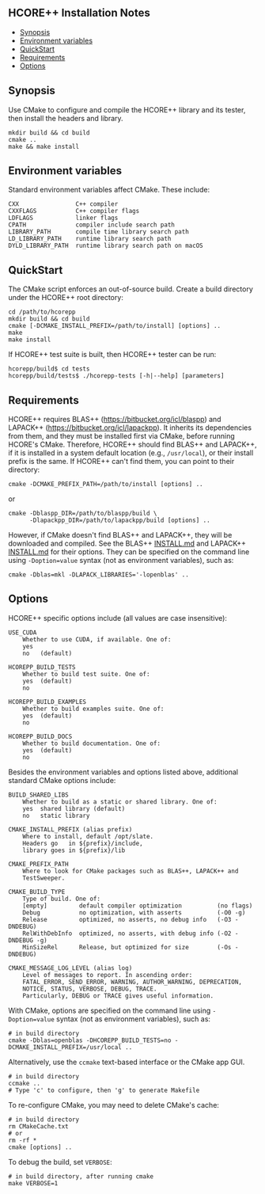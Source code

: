 HCORE++ Installation Notes
--------------------------------------------------------------------------------

- [Synopsis](#synopsis)
- [Environment variables](#environment-variables)
- [QuickStart](#quickstart)
- [Requirements](#requirements)
- [Options](#options)

Synopsis
--------------------------------------------------------------------------------

Use CMake to configure and compile the HCORE++ library and its tester, then
install the headers and library.

    mkdir build && cd build
    cmake ..
    make && make install

Environment variables
--------------------------------------------------------------------------------

Standard environment variables affect CMake. These include:

    CXX                C++ compiler
    CXXFLAGS           C++ compiler flags
    LDFLAGS            linker flags
    CPATH              compiler include search path
    LIBRARY_PATH       compile time library search path
    LD_LIBRARY_PATH    runtime library search path
    DYLD_LIBRARY_PATH  runtime library search path on macOS

QuickStart
--------------------------------------------------------------------------------

The CMake script enforces an out-of-source build. Create a build directory under
the HCORE++ root directory:

    cd /path/to/hcorepp
    mkdir build && cd build
    cmake [-DCMAKE_INSTALL_PREFIX=/path/to/install] [options] ..
    make
    make install

If HCORE++ test suite is built, then HCORE++ tester can be run:

    hcorepp/build$ cd tests
    hcorepp/build/tests$ ./hcorepp-tests [-h|--help] [parameters]

Requirements
--------------------------------------------------------------------------------

HCORE++ requires BLAS++ (https://bitbucket.org/icl/blaspp) and LAPACK++
(https://bitbucket.org/icl/lapackpp).
It inherits its dependencies from them, and they must be installed first via
CMake, before running HCORE's CMake. Therefore, HCORE++ should find BLAS++ and
LAPACK++, if it is installed in a system default location (e.g., `/usr/local`),
or their install prefix is the same. If HCORE++ can't find them, you can
point to their directory:

    cmake -DCMAKE_PREFIX_PATH=/path/to/install [options] ..

or

    cmake -Dblaspp_DIR=/path/to/blaspp/build \
          -Dlapackpp_DIR=/path/to/lapackpp/build [options] ..

However, if CMake doesn't find BLAS++ and LAPACK++, they will be downloaded and
compiled.
See the BLAS++ [INSTALL.md](https://bitbucket.org/icl/blaspp/src/master/INSTALL.md)
and LAPACK++ [INSTALL.md](https://bitbucket.org/icl/lapackpp/src/master/INSTALL.md)
for their options. They can be specified on the command line using `-Doption=value`
syntax (not as environment variables), such as:

    cmake -Dblas=mkl -DLAPACK_LIBRARIES='-lopenblas' ..

Options
--------------------------------------------------------------------------------

HCORE++ specific options include (all values are case insensitive):

    USE_CUDA
        Whether to use CUDA, if available. One of:
        yes  
        no   (default)

    HCOREPP_BUILD_TESTS
        Whether to build test suite. One of:
        yes  (default)
        no

    HCOREPP_BUILD_EXAMPLES
        Whether to build examples suite. One of:
        yes  (default)
        no

    HCOREPP_BUILD_DOCS
        Whether to build documentation. One of:
        yes  (default)
        no

    
Besides the environment variables and options listed above, additional
standard CMake options include:

    BUILD_SHARED_LIBS
        Whether to build as a static or shared library. One of:
        yes  shared library (default)
        no   static library

    CMAKE_INSTALL_PREFIX (alias prefix)
        Where to install, default /opt/slate.
        Headers go   in ${prefix}/include,
        library goes in ${prefix}/lib

    CMAKE_PREFIX_PATH
        Where to look for CMake packages such as BLAS++, LAPACK++ and
        TestSweeper.

    CMAKE_BUILD_TYPE
        Type of build. One of:
        [empty]         default compiler optimization          (no flags)
        Debug           no optimization, with asserts          (-O0 -g)
        Release         optimized, no asserts, no debug info   (-O3 -DNDEBUG)
        RelWithDebInfo  optimized, no asserts, with debug info (-O2 -DNDEBUG -g)
        MinSizeRel      Release, but optimized for size        (-Os -DNDEBUG)

    CMAKE_MESSAGE_LOG_LEVEL (alias log)
        Level of messages to report. In ascending order:
        FATAL_ERROR, SEND_ERROR, WARNING, AUTHOR_WARNING, DEPRECATION,
        NOTICE, STATUS, VERBOSE, DEBUG, TRACE.
        Particularly, DEBUG or TRACE gives useful information.

With CMake, options are specified on the command line using
`-Doption=value` syntax (not as environment variables), such as:

    # in build directory
    cmake -Dblas=openblas -DHCOREPP_BUILD_TESTS=no -DCMAKE_INSTALL_PREFIX=/usr/local ..

Alternatively, use the `ccmake` text-based interface or the CMake app GUI.

    # in build directory
    ccmake ..
    # Type 'c' to configure, then 'g' to generate Makefile

To re-configure CMake, you may need to delete CMake's cache:

    # in build directory
    rm CMakeCache.txt
    # or
    rm -rf *
    cmake [options] ..

To debug the build, set `VERBOSE`:

    # in build directory, after running cmake
    make VERBOSE=1
